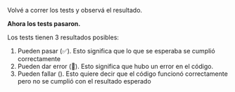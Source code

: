 Volvé a correr los tests y observá el resultado. 

**Ahora los tests pasaron.**

Los tests tienen 3 resultados posibles:

1. Pueden pasar (:white_check_mark:). Esto significa que lo que se esperaba se cumplió correctamente
2. Pueden dar error (:no_entry_sign:). Esto significa que hubo un error en el código.
3. Pueden fallar (). Esto quiere decir que el código funcionó correctamente pero no se cumplió con el resultado esperado


